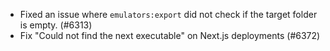 - Fixed an issue where `emulators:export` did not check if the target folder is empty. (#6313)
- Fix "Could not find the next executable" on Next.js deployments (#6372)
